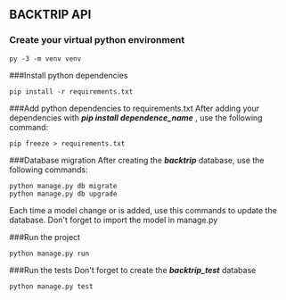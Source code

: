 ## BACKTRIP API
### Create your virtual python environment 
```
py -3 -m venv venv
```

###Install python dependencies
```
pip install -r requirements.txt
```

###Add python dependencies to requirements.txt
After adding your dependencies with ***pip install dependence_name*** , use the following command:
```
pip freeze > requirements.txt
```

###Database migration
After creating the ***backtrip*** database, use the following commands:
```
python manage.py db migrate
python manage.py db upgrade
```
Each time a model change or is added, use this commands to update the database. Don't forget to import the model in manage.py

###Run the project
```
python manage.py run
```

###Run the tests
Don't forget to create the ***backtrip_test*** database
```
python manage.py test
```